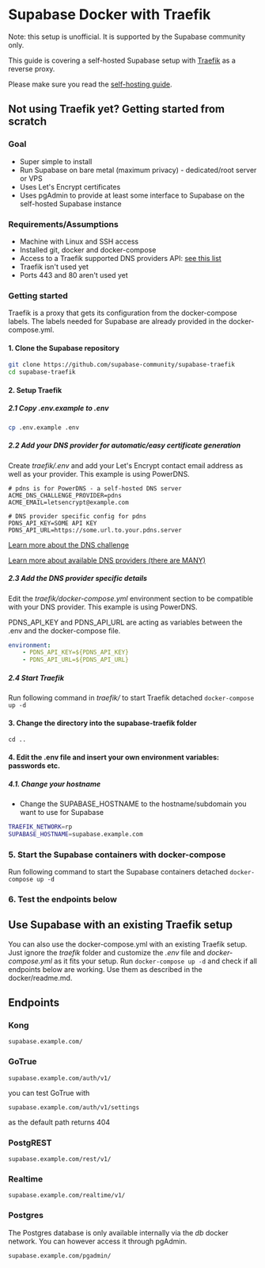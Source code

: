 # Supabase Docker with Traefik

Note: this setup is unofficial. It is supported by the Supabase community only.

This guide is covering a self-hosted Supabase setup with [Traefik](https://github.com/traefik/traefik) as a reverse proxy.

Please make sure you read the [self-hosting guide](https://supabase.io/docs/guides/self-hosting#running-supabase).

## Not using Traefik yet? Getting started from scratch

### Goal

- Super simple to install
- Run Supabase on bare metal (maximum privacy) - dedicated/root server or VPS
- Uses Let's Encrypt certificates
- Uses pgAdmin to provide at least some interface to Supabase on the self-hosted Supabase instance

### Requirements/Assumptions

- Machine with Linux and SSH access
- Installed git, docker and docker-compose
- Access to a Traefik supported DNS providers API: [see this list](https://doc.traefik.io/traefik/https/acme/#providers)
- Traefik isn't used yet
- Ports 443 and 80 aren't used yet


### Getting started

Traefik is a proxy that gets its configuration from the docker-compose labels.
The labels needed for Supabase are already provided in the docker-compose.yml.

#### 1. Clone the Supabase repository

```sh
git clone https://github.com/supabase-community/supabase-traefik
cd supabase-traefik
```

#### 2. Setup Traefik

##### 2.1 Copy *.env.example* to *.env*

```sh
cp .env.example .env
```

##### 2.2 Add your DNS provider for automatic/easy certificate generation

Create *traefik/.env* and add your Let's Encrypt contact email address as well as your provider. This example is using PowerDNS.

```.env
# pdns is for PowerDNS - a self-hosted DNS server
ACME_DNS_CHALLENGE_PROVIDER=pdns
ACME_EMAIL=letsencrypt@example.com

# DNS provider specific config for pdns
PDNS_API_KEY=SOME API KEY
PDNS_API_URL=https://some.url.to.your.pdns.server
```

[Learn more about the DNS challenge](https://doc.traefik.io/traefik/user-guides/docker-compose/acme-dns/)

[Learn more about available DNS providers (there are MANY)](https://doc.traefik.io/traefik/https/acme/#providers)

##### 2.3 Add the DNS provider specific details

Edit the *traefik/docker-compose.yml* environment section to be compatible with your DNS provider. This example is using PowerDNS.

PDNS_API_KEY and PDNS_API_URL are acting as variables between the .env and the docker-compose file.

```.yaml
environment:
    - PDNS_API_KEY=${PDNS_API_KEY}
    - PDNS_API_URL=${PDNS_API_URL}
```

##### 2.4 Start Traefik

Run following command in *traefik/* to start Traefik detached
`docker-compose up -d`

#### 3. Change the directory into the supabase-traefik folder

`cd ..`

#### 4. Edit the .env file and insert your own environment variables: passwords etc.

##### 4.1. Change your hostname

- Change the SUPABASE_HOSTNAME to the hostname/subdomain you want to use for Supabase
```sh
TRAEFIK_NETWORK=rp
SUPABASE_HOSTNAME=supabase.example.com
```

### 5. Start the Supabase containers with docker-compose

Run following command to start the Supabase containers detached
`docker-compose up -d`

### 6. Test the endpoints below


## Use Supabase with an existing Traefik setup

You can also use the docker-compose.yml with an existing Traefik setup.
Just ignore the *traefik* folder and customize the *.env* file and *docker-compose.yml* as it fits your setup. Run `docker-compose up -d` and check if all endpoints below are working. Use them as described in the docker/readme.md.


## Endpoints

### **Kong**

```
supabase.example.com/
```

### **GoTrue**

```
supabase.example.com/auth/v1/
```
you can test GoTrue with

```
supabase.example.com/auth/v1/settings
```
as the default path returns 404

### **PostgREST**

```
supabase.example.com/rest/v1/
```

### **Realtime**

```
supabase.example.com/realtime/v1/
```

### Postgres

The Postgres database is only available internally via the *db* docker network. You can however access it through pgAdmin.
```
supabase.example.com/pgadmin/
```
